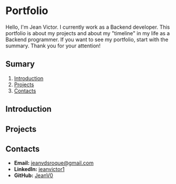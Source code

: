 # Portfolio 
Hello, I'm Jean Victor. I currently work as a Backend developer. This portfolio is about my projects and about my "timeline" in my life as a Backend programmer. If you want to see my portfolio, start with the summary. Thank you for your attention!
## Sumary
1. [Introduction](#Introduction)
2. [Projects](#Projects)
3. [Contacts](#Contacts)

## Introduction

## Projects

## Contacts

- **Email:** jeanvdsroque@gmail.com
- **LinkedIn:** [jeanvictor1](https://www.linkedin.com/in/jeanvictor1/)
- **GitHub:** [JeanV0](https://github.com/jeanv0)